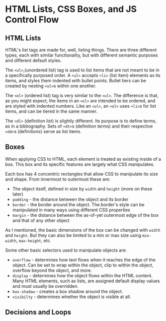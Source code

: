 # HTML Lists, CSS Boxes, and JS Control Flow

## HTML Lists

HTML's list tags are made for, well, listing things. There are three different types, each with similar functionality, but with different semantic purposes and different default styles.

The `<ul>`,(unordered list) tag is used to list items that are not meant to be in a specifically purposed order. A `<ul>` accepts `<li>` (list item) elements as its items, and styles them indented with bullet points. Bullet tiers can be created by nesting `<ul>`s within one another.

The `<ol>` (ordered list) tag is very similar to the `<ul>`. The difference is that, as you might expect, the items in an `<ol>` are intended to be ordered, and are styled with indented numbers. Like an `<ul>`, an `<ol>` uses `<li>`s for list items, and can be tiered in the same manner.

The `<dl>` (definition list) is slightly different. Its purpose is to define terms, as in a bibliography. Sets of `<dt>`s (definition terms) and their respective `<dd>`s (definitions) serve as list items.

## Boxes

When applying CSS to HTML, each element is treated as existing inside of a box. This box and its specific features are largely what CSS manipulates.

Each box has 4 concentric rectangles that allow CSS to manipulate its size and shape. From innermost to outermost these are:

- The object itself, defined in size by `width` and `height` (more on these later)
- `padding` - the distance between the object and its border
- `border` - the border around the object. The border's style can be manipulated in many ways using different CSS properties
- `margin` - the distance between the as-of-yet outermost edge of the box and that of any other object

As I mentioned, the basic dimensions of the box can be changed with `width` and `height`. But they can also be limited to a min or max size using `min-width`, `max-height`, etc.

Some other basic selectors used to manipulate objects are:

- `overflow` - determines how text flows when it reaches the edge of the object. Can be set to wrap within the object, clip to within the object, overflow beyond the object, and more.
- `display` - determines how the object flows within the HTML content. Many HTML elements, such as lists, are assigned default display values and must usually be overridden.
- `box-shadow` - creates a box shadow around the object.
- `visibilty` - determines whether the object is visible at all.

## Decisions and Loops

